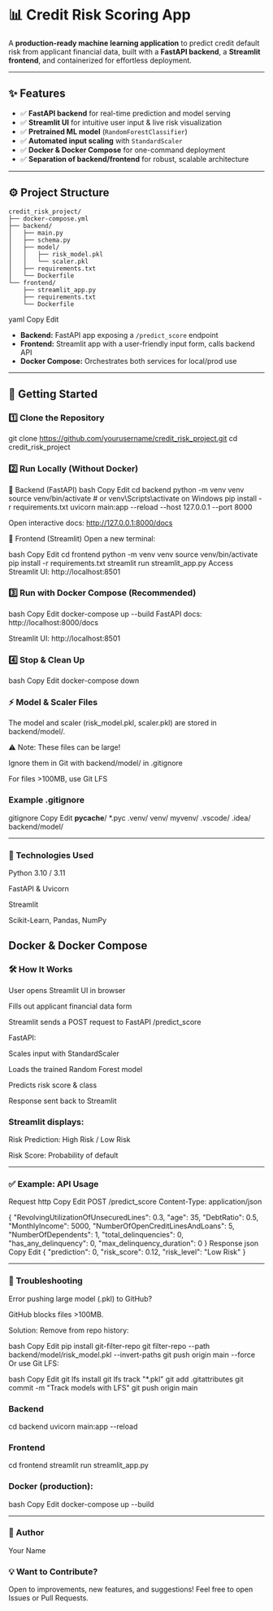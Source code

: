 # 📊 Credit Risk Scoring App

A **production-ready machine learning application** to predict credit default risk from applicant financial data, built with a **FastAPI backend**, a **Streamlit frontend**, and containerized for effortless deployment.

---

## ✨ Features

- ✅ **FastAPI backend** for real-time prediction and model serving
- ✅ **Streamlit UI** for intuitive user input & live risk visualization
- ✅ **Pretrained ML model** (`RandomForestClassifier`)
- ✅ **Automated input scaling** with `StandardScaler`
- ✅ **Docker & Docker Compose** for one-command deployment
- ✅ **Separation of backend/frontend** for robust, scalable architecture

---

## ⚙️ Project Structure

```
credit_risk_project/
├── docker-compose.yml
├── backend/
│   ├── main.py
│   ├── schema.py
│   ├── model/
│   │   ├── risk_model.pkl
│   │   └── scaler.pkl
│   ├── requirements.txt
│   └── Dockerfile
└── frontend/
    ├── streamlit_app.py
    ├── requirements.txt
    └── Dockerfile
```


yaml
Copy
Edit

- **Backend:** FastAPI app exposing a `/predict_score` endpoint
- **Frontend:** Streamlit app with a user-friendly input form, calls backend API
- **Docker Compose:** Orchestrates both services for local/prod use

---

## 🚀 Getting Started

### 1️⃣ Clone the Repository


git clone https://github.com/yourusername/credit_risk_project.git
cd credit_risk_project


### 2️⃣ Run Locally (Without Docker)
🧭 Backend (FastAPI)
bash
Copy
Edit
cd backend
python -m venv venv
source venv/bin/activate  # or venv\Scripts\activate on Windows
pip install -r requirements.txt
uvicorn main:app --reload --host 127.0.0.1 --port 8000

Open interactive docs: http://127.0.0.1:8000/docs

🧭 Frontend (Streamlit)
Open a new terminal:

bash
Copy
Edit
cd frontend
python -m venv venv
source venv/bin/activate
pip install -r requirements.txt
streamlit run streamlit_app.py
Access Streamlit UI: http://localhost:8501

### 3️⃣ Run with Docker Compose (Recommended)
bash
Copy
Edit
docker-compose up --build
FastAPI docs: http://localhost:8000/docs

Streamlit UI: http://localhost:8501

### 4️⃣ Stop & Clean Up
bash
Copy
Edit
docker-compose down
### ⚡️ Model & Scaler Files
The model and scaler (risk_model.pkl, scaler.pkl) are stored in backend/model/.

⚠️ Note: These files can be large!

Ignore them in Git with backend/model/ in .gitignore

For files >100MB, use Git LFS

### Example .gitignore
gitignore
Copy
Edit
__pycache__/
*.pyc
.venv/
venv/
myvenv/
.vscode/
.idea/
backend/model/

---

### 🧰 Technologies Used
Python 3.10 / 3.11

FastAPI & Uvicorn

Streamlit

Scikit-Learn, Pandas, NumPy

Docker & Docker Compose
---

### 🛠️ How It Works
User opens Streamlit UI in browser

Fills out applicant financial data form

Streamlit sends a POST request to FastAPI /predict_score

FastAPI:

Scales input with StandardScaler

Loads the trained Random Forest model

Predicts risk score & class

Response sent back to Streamlit

### Streamlit displays:

Risk Prediction: High Risk / Low Risk

Risk Score: Probability of default

---

### ✅ Example: API Usage
Request
http
Copy
Edit
POST /predict_score
Content-Type: application/json

{
  "RevolvingUtilizationOfUnsecuredLines": 0.3,
  "age": 35,
  "DebtRatio": 0.5,
  "MonthlyIncome": 5000,
  "NumberOfOpenCreditLinesAndLoans": 5,
  "NumberOfDependents": 1,
  "total_delinquencies": 0,
  "has_any_delinquency": 0,
  "max_delinquency_duration": 0
}
Response
json
Copy
Edit
{
  "prediction": 0,
  "risk_score": 0.12,
  "risk_level": "Low Risk"
}

---

### 🐞 Troubleshooting
Error pushing large model (.pkl) to GitHub?

GitHub blocks files >100MB.

Solution: Remove from repo history:

bash
Copy
Edit
pip install git-filter-repo
git filter-repo --path backend/model/risk_model.pkl --invert-paths
git push origin main --force
Or use Git LFS:

bash
Copy
Edit
git lfs install
git lfs track "*.pkl"
git add .gitattributes
git commit -m "Track models with LFS"
git push origin main


### Backend
cd backend
uvicorn main:app --reload

### Frontend
cd frontend
streamlit run streamlit_app.py


### Docker (production):
bash
Copy
Edit
docker-compose up --build

------
### 👤 Author
Your Name

### 💡 Want to Contribute?
Open to improvements, new features, and suggestions!
Feel free to open Issues or Pull Requests.
